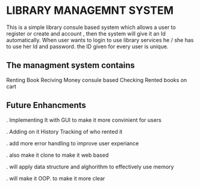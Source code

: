 # LIBRARY MANAGEMNT SYSTEM
This is a simple library consule based system which allows a user to register or create and account , then the system will give it an Id automatically. When user wants to login to use library services he / she has to use her Id and password. the ID given for every user is unique.

## The managment system contains
Renting Book 
Reciving Money consule based
Checking Rented books on cart

## Future Enhancments 
. Implementing It with GUI to make it more convinient for users

. Adding on it History Tracking of who rented it

. add more error handling to improve user experiance 

. also make it clone to make it web based

. will apply data structure and alghorithm to effectively use memory

. will make it OOP. to make it more clear
